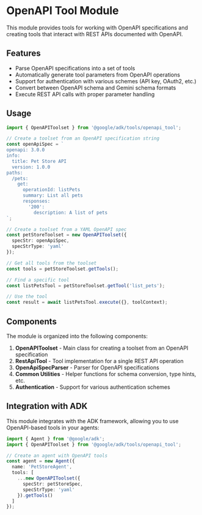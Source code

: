 # OpenAPI Tool Module

This module provides tools for working with OpenAPI specifications and creating tools that interact with REST APIs documented with OpenAPI.

## Features

- Parse OpenAPI specifications into a set of tools
- Automatically generate tool parameters from OpenAPI operations
- Support for authentication with various schemes (API key, OAuth2, etc.)
- Convert between OpenAPI schema and Gemini schema formats
- Execute REST API calls with proper parameter handling

## Usage

```typescript
import { OpenAPIToolset } from '@google/adk/tools/openapi_tool';

// Create a toolset from an OpenAPI specification string
const openApiSpec = `
openapi: 3.0.0
info:
  title: Pet Store API
  version: 1.0.0
paths:
  /pets:
    get:
      operationId: listPets
      summary: List all pets
      responses:
        '200':
          description: A list of pets
`;

// Create a toolset from a YAML OpenAPI spec
const petStoreToolset = new OpenAPIToolset({
  specStr: openApiSpec,
  specStrType: 'yaml'
});

// Get all tools from the toolset
const tools = petStoreToolset.getTools();

// Find a specific tool
const listPetsTool = petStoreToolset.getTool('list_pets');

// Use the tool
const result = await listPetsTool.execute({}, toolContext);
```

## Components

The module is organized into the following components:

1. **OpenAPIToolset** - Main class for creating a toolset from an OpenAPI specification
2. **RestApiTool** - Tool implementation for a single REST API operation
3. **OpenApiSpecParser** - Parser for OpenAPI specifications
4. **Common Utilities** - Helper functions for schema conversion, type hints, etc.
5. **Authentication** - Support for various authentication schemes

## Integration with ADK

This module integrates with the ADK framework, allowing you to use OpenAPI-based tools in your agents:

```typescript
import { Agent } from '@google/adk';
import { OpenAPIToolset } from '@google/adk/tools/openapi_tool';

// Create an agent with OpenAPI tools
const agent = new Agent({
  name: 'PetStoreAgent',
  tools: [
    ...new OpenAPIToolset({
      specStr: petStoreSpec,
      specStrType: 'yaml'
    }).getTools()
  ]
});
``` 